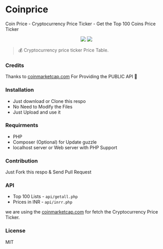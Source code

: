 # Coinprice

Coin Price - Cryptocurrency Price Ticker - Get the Top 100 Coins Price Ticker

<p align=center>
<a target="_blank" href="http://docs.guzzlephp.org/en/stable/" title="Guzzle"><img src="https://img.shields.io/badge/PHP-Guzzle-green.svg"></a>
<a target="_blank" href="https://github.com/mskian/coinprice/blob/master/LICENSE" title="License: GPL"><img src="https://img.shields.io/badge/License-MIT-yellowgreen.svg"></a>
</p>  

> 💰 Cryptocurrency price ticker Price Table.

### Credits

Thanks to [coinmarketcap.com](https://coinmarketcap.com/) For Providing the PUBLIC API 💯

### Installation

- Just download or Clone this respo
- No Need to Modify the Files
- Just Upload and use it


### Requirments

- PHP
- Composer (Optional) for Update guzzle
- localhost server or Web server with PHP Support


### Contribution

Just Fork this respo & Send Pull Request

### API

- Top 100 Lists - `api/getall.php`
- Prices in INR - `api/inrr.php`

we are using the [coinmarketcap.com](https://coinmarketcap.com/api/) for fetch the Cryptocurrency Price Ticker.


### License

MIT
